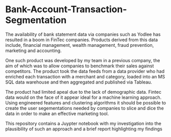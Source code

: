 # Bank-Account-Transaction-Segmentation

The availability of bank statement data via companies such as Yodlee has resulted in a boom in FinTec companies. Products derived from this data include, financial management, wealth management, fraud prevention, marketing and accounting.

One such product was developed by my team in a previous company, the aim of which was to allow companies to benchmark their sales against competitors. The product took the data feeds from a data provider who had enriched each transaction with a merchant and category, loaded into an MS SQL data warehouse and then aggregated and published via Tableau.

The product had limited apeal due to the lack of demographic data. Fintec data would on the face of it appear ideal for a machine learning approach. Using engineered features and clustering algorithms it should be possible to create the user segementations needed by companies to slice and dice the data in order to make an effective marketing tool.

This repository contains a Juypter notebook with my investigation into the plausibility of such an approach and a brief report highlighting my findings
